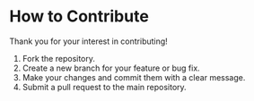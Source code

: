 # How to Contribute

Thank you for your interest in contributing!

1. Fork the repository.
2. Create a new branch for your feature or bug fix.
3. Make your changes and commit them with a clear message.
4. Submit a pull request to the main repository.
